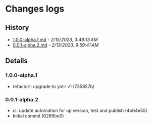 # Changes logs

## History

- [1.0.0-alpha.1.md](#1676432953313)  -  _2/15/2023, 3:49:13 AM_
- [0.0.1-alpha.2.md](#1676282381797)  -  _2/13/2023, 9:59:41 AM_

## Details

<a id="1676432953313"></a>
### 1.0.0-alpha.1

* refactor!: upgrade to ymlr v1 (735857b)
  
<a id="1676282381797"></a>
### 0.0.1-alpha.2

* ci: update automation for up version, test and publish (4b64e55)
* Initial commit (0289be0)

